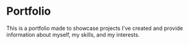 # Portfolio
This is a portfolio made to showcase projects I've created and provide information about myself, my skills, and my interests.
